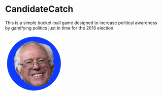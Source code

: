 # CandidateCatch

This is a simple bucket-ball game designed to increase political awareness by gamifying politics just in time for the 2016 election.

![Sanders](Images/Faces/sanders-bubble.png)